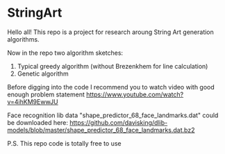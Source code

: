 # StringArt
Hello all!
This repo is a project for research aroung String Art generation algorithms.

Now in the repo two algorithm sketches:
1. Typical greedy algorithm (without Brezenkhem for line calculation)
2. Genetic algorithm

Before digging into the code I recommend you to watch video with good enough problem statement
https://www.youtube.com/watch?v=4ihKM9EwwJU

Face recognition lib data "shape_predictor_68_face_landmarks.dat" could be downloaded here:
https://github.com/davisking/dlib-models/blob/master/shape_predictor_68_face_landmarks.dat.bz2

P.S. This repo code is totally free to use
